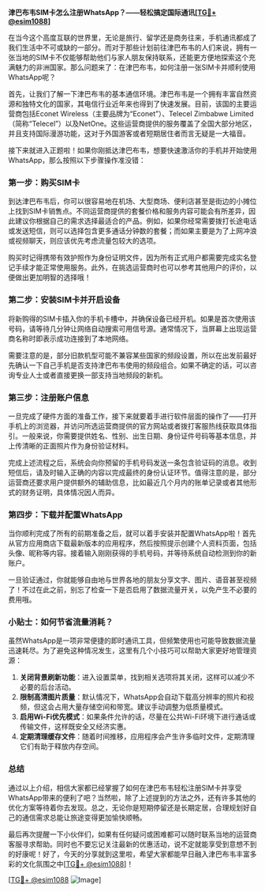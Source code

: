 **津巴布韦SIM卡怎么注册WhatsApp？——轻松搞定国际通讯[[TG💪+ @esim1088](https://t.me/s/esim1088)]**

在当今这个高度互联的世界里，无论是旅行、留学还是商务往来，手机通讯都成了我们生活中不可或缺的一部分。而对于那些计划前往津巴布韦的人们来说，拥有一张当地的SIM卡不仅能够帮助他们与家人朋友保持联系，还能更方便地探索这个充满魅力的非洲国家。那么问题来了：在津巴布韦，如何注册一张SIM卡并顺利使用WhatsApp呢？

首先，让我们了解一下津巴布韦的基本通信环境。津巴布韦是一个拥有丰富自然资源和独特文化的国家，其电信行业近年来也得到了快速发展。目前，该国的主要运营商包括Econet Wireless（主要品牌为“Econet”）、Telecel Zimbabwe Limited（简称“Telecel”）以及NetOne。这些运营商提供的服务覆盖了全国大部分地区，并且支持国际漫游功能，这对于外国游客或者短期居住者而言无疑是一大福音。

接下来就进入正题啦！如果你刚抵达津巴布韦，想要快速激活你的手机并开始使用WhatsApp，那么按照以下步骤操作准没错：

### 第一步：购买SIM卡

到达津巴布韦后，你可以很容易地在机场、大型商场、便利店甚至是街边的小摊位上找到SIM卡销售点。不同运营商提供的套餐价格和服务内容可能会有所差异，因此建议你根据自己的需求选择最适合的产品。例如，如果你经常需要拨打长途电话或发送短信，则可以选择包含更多通话分钟数的套餐；而如果主要是为了上网冲浪或视频聊天，则应该优先考虑流量包较大的选项。

购买时记得携带有效护照作为身份证明文件，因为所有正式用户都需要完成实名登记手续才能正常使用服务。此外，在挑选运营商时也可以参考其他用户的评价，以便做出更加明智的选择哦！

### 第二步：安装SIM卡并开启设备

将新购得的SIM卡插入你的手机卡槽中，并确保设备已经开机。如果是首次使用该号码，请等待几分钟让网络自动搜索可用信号源。通常情况下，当屏幕上出现运营商名称时即表示成功连接到了本地网络。

需要注意的是，部分旧款机型可能不兼容某些国家的频段设置，所以在出发前最好先确认一下自己手机是否支持津巴布韦使用的频段组合。如果不确定的话，可以咨询专业人士或者直接更换一部支持当地频段的新机。

### 第三步：注册账户信息

一旦完成了硬件方面的准备工作，接下来就要着手进行软件层面的操作了——打开手机上的浏览器，并访问所选运营商提供的官方网站或者拨打客服热线获取具体指引。一般来说，你需要提供姓名、性别、出生日期、身份证件号码等基本信息，并上传清晰的正面照片作为身份验证材料。

完成上述流程之后，系统会向你预留的手机号码发送一条包含验证码的消息。收到短信后，请及时输入正确的内容以完成最终的身份认证环节。值得注意的是，部分运营商还要求用户提供额外的辅助信息，比如最近几个月内的账单记录或者其他形式的财务证明，具体情况因人而异。

### 第四步：下载并配置WhatsApp

当你顺利完成了所有的前期准备之后，就可以着手安装并配置WhatsApp啦！首先从官方应用商店下载最新版本的应用程序，然后按照提示创建个人资料页面，包括头像、昵称等内容。接着输入刚刚获得的手机号码，并等待系统自动检测到你的新账户。

一旦验证通过，你就能够自由地与世界各地的朋友分享文字、图片、语音甚至视频了！不过在此之前，别忘了检查一下是否启用了数据流量开关，以免产生不必要的费用哦。

### 小贴士：如何节省流量消耗？

虽然WhatsApp是一项非常便捷的即时通讯工具，但频繁使用也可能导致数据流量迅速耗尽。为了避免这种情况发生，这里有几个小技巧可以帮助大家更好地管理资源：

1. **关闭背景刷新功能**：进入设置菜单，找到相关选项将其关闭，这样可以减少不必要的后台活动。
2. **限制高清图片质量**：默认情况下，WhatsApp会自动下载高分辨率的照片和视频，但这会占用大量存储空间和带宽。建议手动调整为低质量模式。
3. **启用Wi-Fi优先模式**：如果条件允许的话，尽量在公共Wi-Fi环境下进行通话或传输文件，这样既安全又经济实惠。
4. **定期清理缓存文件**：随着时间推移，应用程序会产生许多临时文件，定期清理它们有助于释放内存空间。

### 总结

通过以上介绍，相信大家都已经掌握了如何在津巴布韦轻松注册SIM卡并享受WhatsApp带来的便利了吧？当然啦，除了上述提到的方法之外，还有许多其他的优化方案等待着你去发现。总之，无论你是短期停留还是长期定居，合理规划好自己的通信需求总能让旅途变得更加愉快顺畅。

最后再次提醒一下小伙伴们，如果有任何疑问或困难都可以随时联系当地的运营商客服寻求帮助。同时也不要忘记关注最新的优惠活动，说不定就能享受到意想不到的好康呢！好了，今天的分享就到这里啦，希望大家都能早日融入津巴布韦丰富多彩的文化氛围之中[[TG💪+ @esim1088](https://t.me/s/esim1088)]！

[[TG💪+ @esim1088](https://t.me/s/esim1088) ![Image](https://i.postimg.cc/4NQfJmqS/Snipaste-2025-05-13-00-14-12.png)]